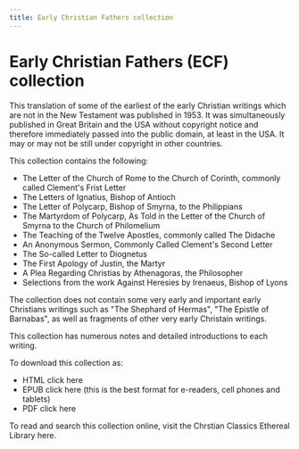 ```yaml
---
title: Early Christian Fathers collection
---
```


# Early Christian Fathers (ECF) collection

This translation of some of the earliest of the early Christian writings which are not in the New Testament was published in 1953. It was simultaneously published in Great Britain and the USA without copyright notice and therefore immediately passed into the public domain, at least in the USA. It may or may not be still under copyright in other countries.

This collection contains the following:
* The Letter of the Church of Rome to the Church of Corinth, commonly called Clement's Frist Letter
* The Letters of Ignatius, Bishop of Antioch
* The Letter of Polycarp, Bishop of Smyrna, to the Philippians
* The Martyrdom of Polycarp, As Told in the Letter of the Church of Smyrna to the Church of Philomelium
* The Teaching of the Twelve Apostles, commonly called The Didache
* An Anonymous Sermon, Commonly Called Clement's Second Letter
* The So-called Letter to Diognetus
* The First Apology of Justin, the Martyr
* A Plea Regarding Christias by Athenagoras, the Philosopher
* Selections from the work Against Heresies by Irenaeus, Bishop of Lyons

The collection does not contain some very early and important early Christians writings such as "The Shephard of Hermas", "The Epistle of Barnabas", as well as fragments of other very early Christain writings.

This collection has numerous notes and detailed introductions to each writing. 

To download this collection as:
* HTML click here
* EPUB click here (this is the best format for e-readers, cell phones and tablets)
* PDF click here

To read and search this collection online, visit the Chrstian Classics Ethereal Library here.

